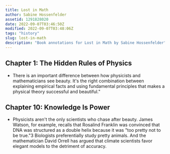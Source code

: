 ```yaml
---
title: Lost in Math
author: Sabine Hossenfelder
assetid: 1291828020
date: 2022-09-07T03:46:50Z
modified: 2022-09-07T03:48:06Z
tags: "history"
slug: lost-in-math
description: "Book annotations for Lost in Math by Sabine Hossenfelder"
---
```


## Chapter 1: The Hidden Rules of Physics

*  There is an important difference between how physicists and mathematicians see beauty. It's the right combination between explaining empirical facts and using fundamental principles that makes a physical theory successful and beautiful."

## Chapter 10: Knowledge Is Power

*  Physicists aren't the only scientists who chase after beauty. James Watson, for example, recalls that Rosalind Franklin was convinced that DNA was structured as a double helix because it was "too pretty not to be true."3 Biologists preferentially study pretty animals. And the mathematician David Orrell has argued that climate scientists favor elegant models to the detriment of accuracy.

